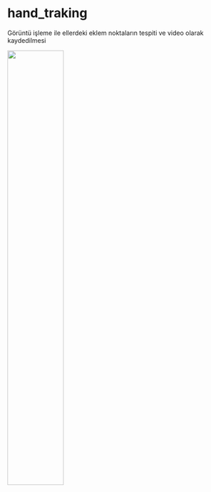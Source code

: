 # hand_traking
Görüntü işleme ile ellerdeki eklem noktaların tespiti ve video olarak kaydedilmesi




[<img src="https://user-images.githubusercontent.com/67780763/195036739-c6166ae8-3673-4f24-b371-47c8b0815885.png" width="50%">](https://www.youtube.com/watch?v=z7eLjR1iM0w "Now in Android: 55")
